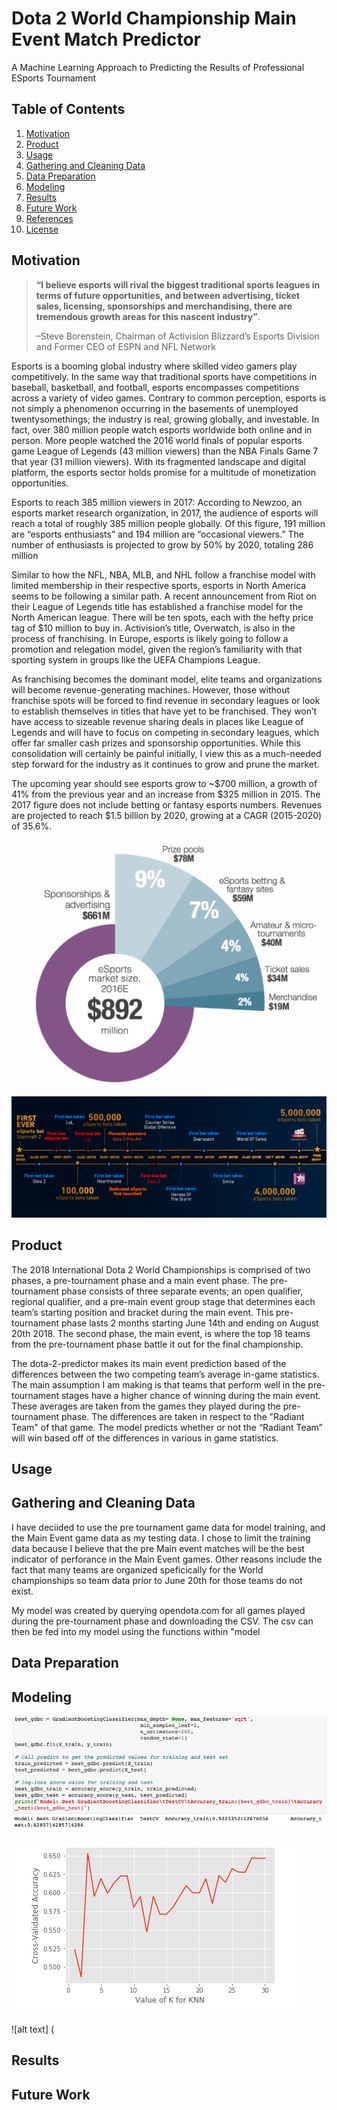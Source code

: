 # Dota 2 World Championship Main Event Match Predictor 
A Machine Learning Approach to Predicting the Results of Professional ESports Tournament

## Table of Contents
1. [Motivation](#motivation)
2. [Product](#product)
3. [Usage](#usage)
4. [Gathering and Cleaning Data](#gathering-and-cleaning-data)
5. [Data Preparation](#data-preparation)
6. [Modeling](#modeling)
7.  [Results](#results)
8. [Future Work](#future-work)
9. [References](#references)
10. [License](#license)

## Motivation

>**“I believe esports will rival the biggest traditional sports leagues in terms of future opportunities, and between advertising, ticket sales, licensing, sponsorships and merchandising, there are tremendous growth areas for this nascent industry”**.
>
>–Steve Borenstein, Chairman of Activision Blizzard’s Esports Division and Former CEO of ESPN and NFL Network

Esports is a booming global industry where skilled video gamers play competitively. In the same way that traditional sports have competitions in baseball, basketball, and football, esports encompasses competitions across a variety of video games. Contrary to common perception, esports is not simply a phenomenon occurring in the basements of unemployed twentysomethings; the industry is real, growing globally, and investable. In fact, over 380 million people watch esports worldwide both online and in person. More people watched the 2016 world finals of popular esports game League of Legends (43 million viewers) than the NBA Finals Game 7 that year (31 million viewers). With its fragmented landscape and digital platform, the esports sector holds promise for a multitude of monetization opportunities.

Esports to reach 385 million viewers in 2017: According to Newzoo, an esports market research organization, in 2017, the audience of esports will reach a total of roughly 385 million people globally. Of this figure, 191 million are “esports enthusiasts” and 194 million are “occasional viewers.” The number of enthusiasts is projected to grow by 50% by 2020, totaling 286 million

Similar to how the NFL, NBA, MLB, and NHL follow a franchise model with limited membership in their respective sports, esports in North America seems to be following a similar path. A recent announcement from Riot on their League of Legends title has established a franchise model for the North American league. There will be ten spots, each with the hefty price tag of $10 million to buy in. Activision’s title, Overwatch, is also in the process of franchising. In Europe, esports is likely going to follow a promotion and relegation model, given the region’s familiarity with that sporting system in groups like the UEFA Champions League.

As franchising becomes the dominant model, elite teams and organizations will become revenue-generating machines. However, those without franchise spots will be forced to find revenue in secondary leagues or look to establish themselves in titles that have yet to be franchised. They won’t have access to sizeable revenue sharing deals in places like League of Legends and will have to focus on competing in secondary leagues, which offer far smaller cash prizes and sponsorship opportunities. While this consolidation will certainly be painful initially, I view this as a much-needed step forward for the industry as it continues to grow and prune the market. 

The upcoming year should see esports grow to ~$700 million, a growth of 41% from the previous year and an increase from $325 million in 2015. The 2017 figure does not include betting or fantasy esports numbers. Revenues are projected to reach $1.5 billion by 2020, growing at a CAGR (2015-2020) of 35.6%.





![alt text](https://github.com/jonathanklinn/Dota-2-Predicator/blob/master/Images/Esports%20Growth%202.png)

![alt text](https://github.com/jonathanklinn/Dota-2-Predicator/blob/master/Images/Esports%20Growth%203.jpg)


## Product

The 2018 International Dota 2 World Championships is comprised of two phases, a pre-tournament phase and a main event phase. The pre-tournament phase consists of three separate events; an open qualifier, regional qualifier, and a pre-main event group stage that determines each team’s starting position and bracket during the main event. This pre-tournament phase lasts 2 months starting June 14th and ending on August 20th 2018. The second phase, the main event, is where the top 18 teams from the pre-tournament phase battle it out for the final championship.

The dota-2-predictor makes its main event prediction based of the differences between the two competing team’s average in-game statistics. The main assumption I am making is that teams that perform well in the pre-tournament stages have a higher chance of winning during the main event. These averages are taken from the games they played during the pre-tournament phase. The differences are taken in respect to the "Radiant Team" of that game. The model predicts whether or not the “Radiant Team” will win based off of the differences in various in game statistics.




## Usage



## Gathering and Cleaning Data

I have deciided to use the pre tournament game data for model training, and the Main Event game data as my testing data. I chose to limit the training data because I believe that the pre Main event matches will be the best indicator of perforance in the Main Event games. Other reasons include the fact that many teams are organized speficically for the World championships so team data prior to June 20th for those teams do not exist. 

My model was created by querying opendota.com for all games played during the pre-tournament phase and downloading the CSV. The csv can then be fed into my model using the functions within "model



## Data Preparation

## Modeling

![alt text](https://github.com/jonathanklinn/Dota-2-Predicator/blob/master/Images/Screen%20Shot%202018-09-15%20at%2012.06.00%20PM.png)

![alt text](https://github.com/jonathanklinn/Dota-2-Predicator/blob/master/Images/Screen%20Shot%202018-09-15%20at%2012.07.32%20PM.png)

![alt text] (


## Results




## Future Work


